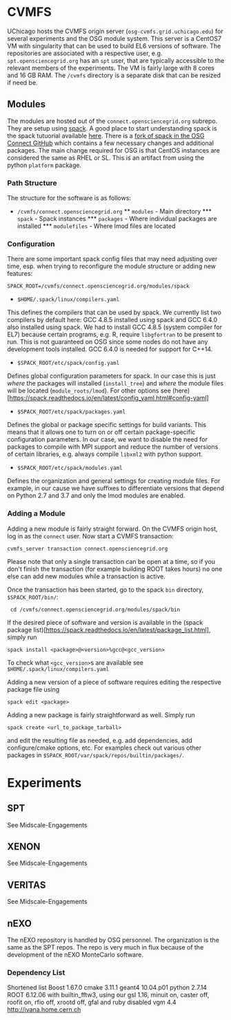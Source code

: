 # CVMFS

UChicago hosts the CVMFS origin server (`osg-cvmfs.grid.uchicago.edu`) for several
experiments and the OSG module system. This server is a CentOS7 VM with 
singularity that can be used to build EL6 versions of software. The 
repositories are associated with a respective user, e.g. 
`spt.opensciencegrid.org` has an `spt` user, that are typically accessible to 
the relevant members of the experiments.  The VM is fairly large with 8 cores 
and 16 GB RAM. The `/cvmfs` directory is a separate disk that can be resized 
if need be.

## Modules

The modules are hosted out of the `connect.opensciencegrid.org` subrepo. They
are setup using [spack](https://spack.io/). A good place to start understanding 
spack is the spack tutuorial available 
[here](https://spack.readthedocs.io/en/latest/tutorial.html). There is a 
[fork of spack in the OSG Connect GitHub](https://github.com/OSGConnect/spack) 
which contains a few necessary changes and additional packages. The main change 
required for OSG is that CentOS instances are considered the same as RHEL or 
SL. This is an artifact from using the python `platform` package.

### Path Structure

The structure for the software is as follows:

* `/cvmfs/connect.opensciencegrid.org`
** `modules` - Main directory
*** `spack` - Spack instances
*** `packages` - Where individual packages are installed
*** `modulefiles` - Where lmod files are located


### Configuration

There are some important spack config files that may need adjusting over time, 
esp. when trying to reconfigure the module structure or adding new 
features:

`SPACK_ROOT=/cvmfs/connect.opensciencegrid.org/modules/spack`

* `$HOME/.spack/linux/compilers.yaml`

This defines the compilers that can be used by spack. We currently list two 
compilers by default here: GCC 4.8.5 installed using spack and GCC 6.4.0 also
installed using spack. We had to install GCC 4.8.5 (system compiler for EL7) 
because certain programs, e.g. R, require `libgfortran` to be present to run. 
This is not guaranteed on OSG since some nodes do not have any development 
tools installed. GCC 6.4.0 is needed for support for C++14. 

* `$SPACK_ROOT/etc/spack/config.yaml`

Defines global configuration parameters for spack. In our case this is just 
_where_ the packages will installed (`install_tree`) and _where_ the module
files will be located (`module_roots/lmod`). For other options see 
(here)[https://spack.readthedocs.io/en/latest/config_yaml.html#config-yaml]

* `$SPACK_ROOT/etc/spack/packages.yaml`

Defines the global or package specific settings for build variants. This means 
that it allows one to turn on or off certain package-specific configuration 
parameters. In our case, we want to disable the need for packages to compile 
with MPI support and reduce the number of versions of certain libraries, e.g. 
always compile `libxml2` with python support.

* `$SPACK_ROOT/etc/spack/modules.yaml`

Defines the organization and general settings for creating module files. For 
example, in our cause we have suffixes to differentiate versions that depend
on Python 2.7 and 3.7 and only the lmod modules are enabled.

### Adding a Module

Adding a new module is fairly straight forward. On the CVMFS origin host, log 
in as the `connect` user. Now start a CVMFS transaction:

```
cvmfs_server transaction connect.opensciencegrid.org
```

Please note that only a single transaction can be open at a time, so if you 
don't finish the transaction (for example building ROOT takes hours) no one 
else can add new modules while a transaction is active. 

Once the transaction has been started, go to the spack `bin` directory, 
`$SPACK_ROOT/bin/`:

``` cd /cvmfs/connect.opensciencegrid.org/modules/spack/bin```

If the desired piece of software and version is available in the (spack
package list)[https://spack.readthedocs.io/en/latest/package_list.html], simply 
run

```
spack install <package>@<version>%gcc@<gcc_version>
```

To check what `<gcc_version>`s are available see 
`$HOME/.spack/linux/compilers.yaml`

Adding a new version of a piece of software requires editing the respective 
package file using

```
spack edit <package>
```

Adding a new package is fairly straightforward as well. Simply run

```
spack create <url_to_package_tarball>
```

and edit the resulting file as needed, e.g. add dependencies, add 
configure/cmake options, etc. For examples check out various other packages in 
`$SPACK_ROOT/var/spack/repos/builtin/packages/`.

# Experiments

## SPT

See Midscale-Engagements

## XENON

See Midscale-Engagements

## VERITAS

See Midscale-Engagements

## nEXO

The nEXO repository is handled by OSG personnel. The organization is the same 
as the SPT repos. The repo is very much in flux because of the development of 
the nEXO MonteCarlo software.

### Dependency List

Shortened list
Boost 1.67.0
cmake 3.11.1
geant4 10.04.p01
python 2.7.14
ROOT 6.12.06 with builtin_fftw3, using our gsl 1.16, minuit on, caster off, 
roofit on, rfio off, xrootd off, gfal and ruby disabled 
vgm 4.4  http://ivana.home.cern.ch

